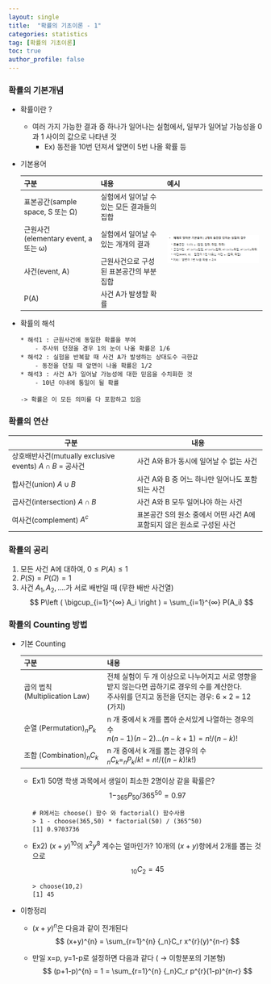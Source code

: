 ```yaml
---
layout: single
title:  "확률의 기초이론 - 1"
categories: statistics
tag: [확률의 기초이론]
toc: true
author_profile: false
---
```


### 확률의 기본개념

* 확률이란 ?
  * 여러 가지 가능한 결과 중 하나가 일어나는 실험에서, 일부가 일어날 가능성을 0과 1 사이의 값으로 나타낸 것
    * Ex) 동전을 10번 던져서 앞면이 5번 나올 확률 등

* 기본용어
  
  <table>
  <thead><tr><th>구분</th><th>내용</th><th>예시</th></tr></thead>
  <tbody>
  <tr><td>표본공간(sample space, S 또는 Ω)</td><td>실험에서 일어날 수 있는 모든 결과들의 집합</td><td rowspan=4><img src="../../images/2022-03-11-prob-1/pic-1.png"/></td></tr>
  <tr><td>근원사건<br>(elementary event, a 또는 ω)</td><td>실험에서 일어날 수 있는 개개의 결과</td></tr>
  <tr><td>사건(event, A)</td><td>근원사건으로 구성된 표본공간의 부분집합</td></tr>
  <tr><td>P(A)</td><td>사건 A가 발생할 확률</td></tr>  
  </tbody>
  </table>  

* 확률의 해석
  
    ``` {python}
    * 해석1 : 근원사건에 동일한 확률을 부여
        - 주사위 던졌을 경우 1의 눈이 나올 확률은 1/6
    * 해석2 : 실험을 반복할 때 사건 A가 발생하는 상대도수 극한값
        - 동전을 던질 때 앞면이 나올 확률은 1/2 
    * 해석3 : 사건 A가 일어날 가능성에 대한 믿음을 수치화한 것
        - 10년 이내에 통일이 될 확률

    -> 확률은 이 모든 의미를 다 포함하고 있음
    ``` 
  
### 확률의 연산

  |구분|내용|
  |-|-|
  |상호배반사건(mutually exclusive events) $A \cap B$ = 공사건|사건 A와 B가 동시에 일어날 수 없는 사건|
  |합사건(union) $A \cup B$|사건 A와 B 중 어느 하나만 일어나도 포함되는 사건|
  |곱사건(intersection) $A \cap B$|사건 A와 B 모두 일어나야 하는 사건|  
  |여사건(complement) $A^{c}$|표본공간 S의 원소 중에서 어떤 사건 A에 포함되지 않은 원소로 구성된 사건|

  
### 확률의 공리
  
   1. 모든 사건 A에 대하여, $0 \le P(A) \le 1$
   2. $P(S) = P(\Omega)=1$
   3. 사건 $A_{1},A_{2}, ....$가 서로 배반일 때 (무한 배반 사건열)
      $$ P\left ( \bigcup_{i=1}^{∞} A_i \right ) = \sum_{i=1}^{∞} P(A_i) $$


### 확률의 Counting 방법
  
* 기본 Counting
  
  |구분|내용|
  |-|-|
  |곱의 법칙 (Multiplication Law)|전체 실험이 두 개 이상으로 나누어지고 서로 영향을 받지 않는다면 곱하기로 경우의 수를 계산한다.<br>주사위를 던지고 동전을 던지는 경우: 6 × 2 = 12 (가지)|
  |순열 (Permutation)$_nP_k$|n 개 중에서 k 개를 뽑아 순서있게 나열하는 경우의 수<br>$n(n-1)(n-2)...(n-k+1)=n!/(n-k)!$|
  |조합 (Combination)$_nC_k$|n 개 중에서 k 개를 뽑는 경우의 수<br>$_nC_k=_nP_k / k! = n!/((n-k)!k!)$|

  
  * Ex1) 50명 학생 과목에서 생일이 최소한 2명이상 같을 확률은? $$1-_{365}P_{50} / 365^{50}=0.97$$

    ``` {R}
    # R에서는 choose() 함수 와 factorial() 함수사용
    > 1 - choose(365,50) * factorial(50) / (365^50)
    [1] 0.9703736
    ```
     
  * Ex2) $(x+y)^{10}$의 $x^{2}y^{8}$ 계수는 얼마인가? 10개의 $(x+y)$항에서 2개를 뽑는 것으로 $$_{10}C_{2} = 45$$
  
    ``` {R}
    > choose(10,2)
    [1] 45
    ```
    
* 이항정리
  * $(x+y)^n$은 다음과 같이 전개된다
    $$ (x+y)^{n} = \sum_{r=1}^{n} {_n}C_r x^{r}(y)^{n-r}  $$

  * 만일 x=p, y=1-p로 설정하면 다음과 같다 ( → 이항분포의 기본형)
    $$ (p+1-p)^{n} = 1 = \sum_{r=1}^{n} {_n}C_r p^{r}(1-p)^{n-r}  $$

